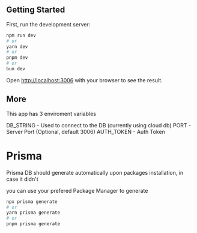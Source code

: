 ## Getting Started

First, run the development server:

```bash
npm run dev
# or
yarn dev
# or
pnpm dev
# or
bun dev
```

Open [http://localhost:3006](http://localhost:3006) with your browser to see the result.

## More

This app has 3 enviroment variables

DB_STRING - Used to connect to the DB (currently using cloud db)
PORT - Server Port (Optional, default 3006)
AUTH_TOKEN - Auth Token

# Prisma

Prisma DB should generate automatically upon packages installation, in case it didn't

you can use your prefered Package Manager to generate

```bash
npx prisma generate
# or
yarn prisma generate
# or
pnpm prisma generate
```

